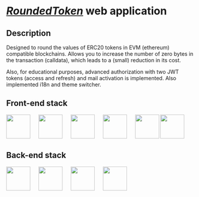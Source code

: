 # [***RoundedToken***](https://rounded-token-app-static.onrender.com) web application
## Description
Designed to round the values of ERC20 tokens in EVM (ethereum) compatible blockchains.
Allows you to increase the number of zero bytes in the transaction (calldata), which leads to a (small) reduction in its cost.

Also, for educational purposes, advanced authorization with two JWT tokens (access and refresh) and mail activation is implemented. Also implemented i18n and theme switcher.
## Front-end stack

<p>
<img background-color='#ECD53F' width='64' src='https://github.com/RoundedToken/yacht_shop_admin/assets/117864556/1b62b65e-4f98-4380-af9f-b88054427eae'/>
&emsp;
<img background-color='#ECD53F' width='64' src='https://user-images.githubusercontent.com/117864556/231820036-c18eedb0-8f17-4316-988b-12f1e331b2f3.svg'/>
&emsp;
<img background-color='#ECD53F' width='64' src='https://user-images.githubusercontent.com/117864556/231822337-e7f5ac40-8640-4be1-b23a-d43fd642262c.svg'/>
&emsp;
<img background-color='#ECD53F' width='64' src='https://user-images.githubusercontent.com/117864556/231822633-2a95fe34-3182-4ab9-8025-2c78027190a8.svg'/>
&emsp;
<img background-color='#ECD53F' width='64' src='https://user-images.githubusercontent.com/117864556/231823330-a690159b-92b3-4127-a6f2-52ef8356371e.svg'/>
<img background-color='#ECD53F' width='64' src='https://user-images.githubusercontent.com/117864556/231824795-f6d80ee1-e748-49fc-99ce-c24e961ae2f5.svg'/>

## Back-end stack

<p>
<img background-color='#ECD53F' width='64' src='https://github.com/RoundedToken/yacht_shop_admin/assets/117864556/1b62b65e-4f98-4380-af9f-b88054427eae'/>
&emsp;
<img background-color='#ECD53F' width='64' src='https://user-images.githubusercontent.com/117864556/231824252-08d1c71a-1e9c-492a-9762-e72268ab52b8.svg'/>
&emsp;
<img background-color='#ECD53F' width='64' src='https://user-images.githubusercontent.com/117864556/231824314-f028d77d-49c6-4e79-b2ef-414ec9e0ca6d.svg'/>
&emsp;
<img background-color='#ECD53F' width='64' src='https://github.com/RoundedToken/rounded_token_app/assets/117864556/3fd7282e-b0ea-43bf-8bbd-8c61bb9de533'/>
&emsp;










